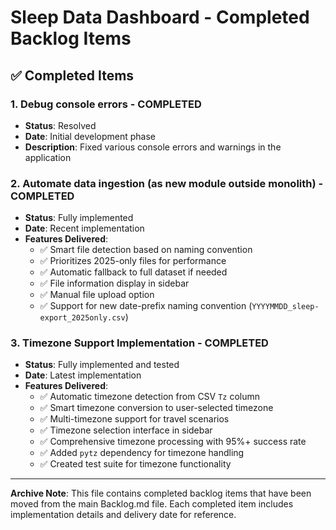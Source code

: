 # Sleep Data Dashboard - Completed Backlog Items

## ✅ Completed Items

### 1. Debug console errors - **COMPLETED**
- **Status**: Resolved
- **Date**: Initial development phase
- **Description**: Fixed various console errors and warnings in the application

### 2. Automate data ingestion (as new module outside monolith) - **COMPLETED**
- **Status**: Fully implemented
- **Date**: Recent implementation
- **Features Delivered**:
  - ✅ Smart file detection based on naming convention
  - ✅ Prioritizes 2025-only files for performance  
  - ✅ Automatic fallback to full dataset if needed
  - ✅ File information display in sidebar
  - ✅ Manual file upload option
  - ✅ Support for new date-prefix naming convention (`YYYYMMDD_sleep-export_2025only.csv`)

### 3. Timezone Support Implementation - **COMPLETED**
- **Status**: Fully implemented and tested
- **Date**: Latest implementation
- **Features Delivered**:
  - ✅ Automatic timezone detection from CSV `Tz` column
  - ✅ Smart timezone conversion to user-selected timezone
  - ✅ Multi-timezone support for travel scenarios
  - ✅ Timezone selection interface in sidebar
  - ✅ Comprehensive timezone processing with 95%+ success rate
  - ✅ Added `pytz` dependency for timezone handling
  - ✅ Created test suite for timezone functionality

---

**Archive Note**: This file contains completed backlog items that have been moved from the main Backlog.md file. Each completed item includes implementation details and delivery date for reference.
